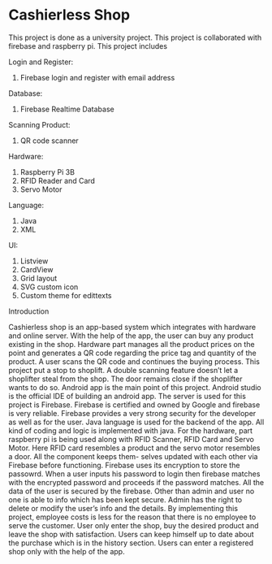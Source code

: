 # Cashierless Shop
This project is done as a university project. This project is collaborated with firebase and raspberry pi. This project includes

Login and Register:
1. Firebase login and register with email address

Database:
1. Firebase Realtime Database

Scanning Product:
1. QR code scanner

Hardware:
1. Raspberry Pi 3B
2. RFID Reader and Card
3. Servo Motor

Language:
1. Java
2. XML

UI:
1. Listview
2. CardView
3. Grid layout
4. SVG custom icon
5. Custom theme for edittexts

Introduction

Cashierless shop is an app-based system which integrates with hardware and online
server. With the help of the app, the user can buy any product existing in the shop. Hardware
part manages all the product prices on the point and generates a QR code regarding the price
tag and quantity of the product. A user scans the QR code and continues the buying process.
This project put a stop to shoplift. A double scanning feature doesn’t let a shoplifter steal
from the shop. The door remains close if the shoplifter wants to do so.
Android app is the main point of this project. Android studio is the official IDE of
building an android app. The server is used for this project is Firebase. Firebase is certified
and owned by Google and firebase is very reliable. Firebase provides a very strong security
for the developer as well as for the user. Java language is used for the backend of the app.
All kind of coding and logic is implemented with java. For the hardware, part raspberry
pi is being used along with RFID Scanner, RFID Card and Servo Motor. Here RFID card
resembles a product and the servo motor resembles a door. All the component keeps them-
selves updated with each other via Firebase before functioning. Firebase uses its encryption
to store the passowrd. When a user inputs his password to login then firebase matches with
the encrypted password and proceeds if the password matches. All the data of the user is
secured by the firebase. Other than admin and user no one is able to info which has been
kept secure. Admin has the right to delete or modify the user’s info and the details.
By implementing this project, employee costs is less for the reason that there is no
employee to serve the customer. User only enter the shop, buy the desired product and
leave the shop with satisfaction. Users can keep himself up to date about the purchase
which is in the history section. Users can enter a registered shop only with the help of the
app.
